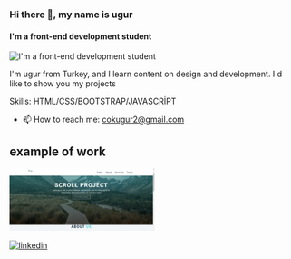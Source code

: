 ### Hi there 👋, my name is ugur
#### I'm a front-end development student
![I'm a front-end development student](https://arturssmirnovs.github.io/github-profile-readme-generator/images/banner.png)

I'm ugur from Turkey, and I learn content on design and development. I'd like to show you my projects 

Skills: HTML/CSS/BOOTSTRAP/JAVASCRİPT 

- 📫 How to reach me: cokugur2@gmail.com 


## example of work
<img src="https://github.com/ugurcok/ugurcok/blob/main/scrool.png?raw=true" width="256"/>

[<img src='https://cdn.jsdelivr.net/npm/simple-icons@3.0.1/icons/linkedin.svg' alt='linkedin' height='40'>](https://www.linkedin.com/in/https://www.linkedin.com/in/ugurcok//)  

